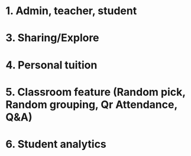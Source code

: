 # 1. Admin, teacher, student
# 3. Sharing/Explore
# 4. Personal tuition
# 5. Classroom feature (Random pick, Random grouping, Qr Attendance, Q&A)
# 6. Student analytics
